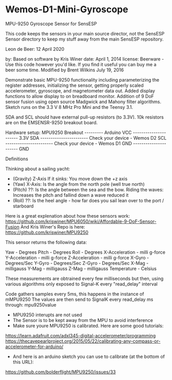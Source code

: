 # Wemos-D1-Mini-Gyroscope
MPU-9250 Gyroscope Sensor for SensESP

This code keeps the sensors in your main source director, not the SensESP Sensor directory to keep
my stuff away from the main SensESP repository.

Leon de Beer: 12 April 2020

 by: Based on software by Kris Winer
 date: April 1, 2014
 license: Beerware - Use this code however you'd like. If you
 find it useful you can buy me a beer some time.
 Modified by Brent Wilkins July 19, 2016

 Demonstrate basic MPU-9250 functionality including parameterizing the register
 addresses, initializing the sensor, getting properly scaled accelerometer,
 gyroscope, and magnetometer data out. Added display functions to allow display
 to on breadboard monitor. Addition of 9 DoF sensor fusion using open source
 Madgwick and Mahony filter algorithms. Sketch runs on the 3.3 V 8 MHz Pro Mini
 and the Teensy 3.1.

 SDA and SCL should have external pull-up resistors (to 3.3V).
 10k resistors are on the EMSENSR-9250 breakout board.

 Hardware setup:
 MPU9250 Breakout --------- Arduino
 VCC ---------------------- 3.3V
 SDA ----------------------- Check your device - Wemos D2
 SCL ----------------------- Check your device - Wemos D1
 GND ---------------------- GND

Definitions

Thinking about a sailing yacht:

- (Gravity) Z-Axis If it sinks: You move down the +z axis
- (Yaw) X-Axis: Is the angle from the north pole (well true north)
- (Pitch) ??: Is the angle between the sea and the bow. Riding the waves: Increases the pitch and fallind down a wave reduced it
- (Roll) ??: Is the heel angle - how far does you sail lean over to the port / starboard

Here is a great explenation about how these sensors work: https://github.com/kriswiner/MPU6050/wiki/Affordable-9-DoF-Sensor-Fusion
And Kris Winer's Repo is here: https://github.com/kriswiner/MPU9250

This sensor returns the following data:

Yaw - Degrees
Pitch - Degrees
Roll - Degrees
X-Acceleration - milli g-force
Y-Acceleration - milli g-force
Z-Acceleration - milli g-force
X-Gyro - Degrees/Sec
Y-Gyro - Degrees/Sec
Z-Gyro - Degrees/Sec
X-Mag - milligauss
Y-Mag - milligauss
Z-Mag - milligauss
Temperature - Celsius

These measurements are obtrained every few milliseconds but then, using various algorithms
only exposed to Signal-K every "read_delay" interval

Code gathers samples every 5ms, this happens in the instance of mMPU9250
The values are then send to SignalK every read_delay ms through: mpu9250value

- MPU9250 interupts are not used
- The Sensor is to be kept away from the MPU to avoid interference
- Make sure youre MPU9250 is calibrated. Here are some good tutorials:

https://learn.adafruit.com/adxl345-digital-accelerometer/programming
https://thecavepearlproject.org/2015/05/22/calibrating-any-compass-or-accelerometer-for-arduino/

- And here is an arduino sketch you can use to calibrate (at the bottom of this URL):

https://github.com/bolderflight/MPU9250/issues/33

